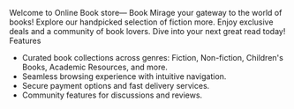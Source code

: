 Welcome to Online Book store— Book Mirage your gateway to the world of books! 
Explore our handpicked selection of fiction more. 
Enjoy exclusive deals and a community of book lovers. 
Dive into your next great read today!
Features
- Curated book collections across genres: Fiction, Non-fiction, Children's Books, Academic Resources, and more.
- Seamless browsing experience with intuitive navigation.
- Secure payment options and fast delivery services.
- Community features for discussions and reviews.



